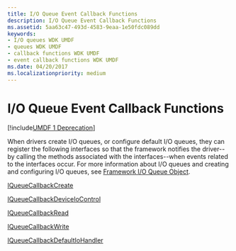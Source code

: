 ```yaml
---
title: I/O Queue Event Callback Functions
description: I/O Queue Event Callback Functions
ms.assetid: 5aa63c47-493d-4583-9eaa-1e50fdc089dd
keywords:
- I/O queues WDK UMDF
- queues WDK UMDF
- callback functions WDK UMDF
- event callback functions WDK UMDF
ms.date: 04/20/2017
ms.localizationpriority: medium
---
```


# I/O Queue Event Callback Functions


[!include[UMDF 1 Deprecation](../includes/umdf-1-deprecation.md)]

When drivers create I/O queues, or configure default I/O queues, they can register the following interfaces so that the framework notifies the driver--by calling the methods associated with the interfaces--when events related to the interfaces occur. For more information about I/O queues and creating and configuring I/O queues, see [Framework I/O Queue Object](framework-i-o-queue-object.md).

[IQueueCallbackCreate](/windows-hardware/drivers/ddi/wudfddi/nn-wudfddi-iqueuecallbackcreate)

[IQueueCallbackDeviceIoControl](/windows-hardware/drivers/ddi/wudfddi/nn-wudfddi-iqueuecallbackdeviceiocontrol)

[IQueueCallbackRead](/windows-hardware/drivers/ddi/wudfddi/nn-wudfddi-iqueuecallbackread)

[IQueueCallbackWrite](/windows-hardware/drivers/ddi/wudfddi/nn-wudfddi-iqueuecallbackwrite)

[IQueueCallbackDefaultIoHandler](/windows-hardware/drivers/ddi/wudfddi/nn-wudfddi-iqueuecallbackdefaultiohandler)

 

